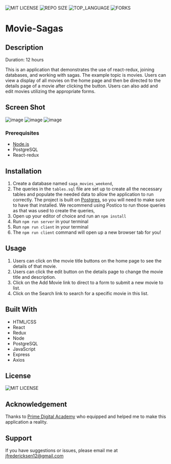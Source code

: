 ![MIT LICENSE](https://img.shields.io/github/license/freder48/movie-sagas.svg?style=flat-square)
![REPO SIZE](https://img.shields.io/github/repo-size/freder48/movie-sagas.svg?style=flat-square)
![TOP_LANGUAGE](https://img.shields.io/github/languages/top/freder48/movie-sagas.svg?style=flat-square)
![FORKS](https://img.shields.io/github/forks/freder48/movie-sagas?style=social)

# Movie-Sagas

## Description

Duration: 12 hours

This is an application that demonstrates the use of react-redux, joining databases, and working with sagas. The example topic is movies. Users can view a display of all movies on the home page and then be directed to the details page of a movie after clicking the button. Users can also add and edit movies utilizing the appropriate forms. 

## Screen Shot

![image](./public/images/screen1.png)
![image](./public/images/screen2.png)
![image](./public/images/screen3.png)

### Prerequisites

- [Node.js](https://nodejs.org/en/)
- PostgreSQL
- React-redux

## Installation

1. Create a database named `saga_movies_weekend`,
2. The queries in the `tables.sql` file are set up to create all the necessary tables and populate the needed data to allow the application to run correctly. The project is built on [Postgres](https://www.postgresql.org/download/), so you will need to make sure to have that installed. We recommend using Postico to run those queries as that was used to create the queries, 
3. Open up your editor of choice and run an `npm install`
4. Run `npm run server` in your terminal
5. Run `npm run client` in your terminal
6. The `npm run client` command will open up a new browser tab for you!

## Usage

1. Users can click on the movie title buttons on the home page to see the details of that movie.
2. Users can click the edit button on the details page to change the movie title and description.
3. Click on the Add Movie link to direct to a form to submit a new movie to list.
4. Click on the Search link to search for a specific movie in this list. 

## Built With

- HTML/CSS
- React
- Redux
- Node
- PostgreSQL
- JavaScript
- Express 
- Axios 


## License
![MIT LICENSE](https://img.shields.io/github/license/freder48/movie-sagas.svg?style=flat-square)


## Acknowledgement
Thanks to [Prime Digital Academy](www.primeacademy.io) who equipped and helped me to make this application a reality.

## Support
If you have suggestions or issues, please email me at [jfredericksen12@gmail.com](www.google.com)